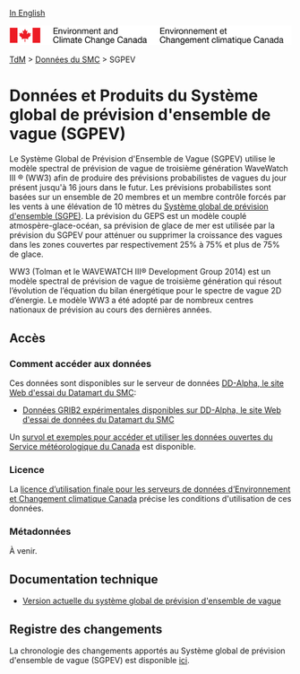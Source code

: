 [In English](readme_gewps_en.md)

![ECCC logo](../../img_eccc-logo.png)

[TdM](../../readme_fr.md) > [Données du SMC](../readme_fr.md) > SGPEV

# Données et Produits du Système global de prévision d'ensemble de vague (SGPEV)

Le Système Global de Prévision d'Ensemble de Vague (SGPEV) utilise le modèle spectral de prévision de vague de troisième génération WaveWatch III ® (WW3) afin de produire des prévisions probabilistes de vagues du jour présent jusqu'à 16 jours dans le futur. Les prévisions probabilistes sont basées sur un ensemble de 20 membres et un membre contrôle forcés par les vents à une élévation de 10 mètres du [Système global de prévision d'ensemble (SGPE)](../../nwp_geps/readme_geps_fr.md). La prévision du GEPS est un modèle couplé atmospère-glace-océan, sa prévision de glace de mer est utilisée par la prévision du SGPEV pour atténuer ou supprimer la croissance des vagues dans les zones couvertes par respectivement 25% à 75% et plus de 75% de glace.

WW3 (Tolman et le WAVEWATCH III® Development Group 2014) est un modèle spectral de prévision de vague de troisième génération qui résout l’évolution de l’équation du bilan énergétique pour le spectre de vague 2D d’énergie. Le modèle WW3 a été adopté par de nombreux centres nationaux de prévision au cours des dernières années.

## Accès

### Comment accéder aux données

Ces données sont disponibles sur le serveur de données [DD-Alpha, le site Web d'essai du Datamart du SMC](../../msc-datamart/readme_fr.md):

* [Données GRIB2 expérimentales disponibles sur DD-Alpha, le site Web d'essai de données du Datamart du SMC](readme_gewps-datamart_fr.md)

Un [survol et exemples pour accéder et utiliser les données ouvertes du Service météorologique du Canada](../../usage/readme_fr.md) est disponible.

### Licence

La [licence d’utilisation finale pour les serveurs de données d’Environnement et Changement climatique Canada](../../licence/readme_fr.md) précise les conditions d'utilisation de ces données.

### Métadonnées

À venir.

## Documentation technique

* [Version actuelle du système global de prévision d'ensemble de vague ](https://collaboration.cmc.ec.gc.ca/cmc/CMOI/product_guide/docs/tech_specifications/tech_specifications_GEWPS_f.pdf)

## Registre des changements

La chronologie des changements apportés au Système global de prévision d'ensemble de vague (SGPEV) est disponible [ici](changelog_gewps_fr.md).
